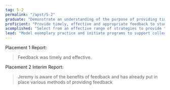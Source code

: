 ```yaml
---
tag: 5-2
permalink: "/apst/5-2"
graduate: "Demonstrate an understanding of the purpose of providing timely and appropriate feedback to students about their learning."
proficient: "Provide timely, effective and appropriate feedback to students about their achievement relative to their learning goals." 
acomplished: "Select from an effective range of strategies to provide targeted feedback based on informed and timely judgements of each student’s current needs in order to progress learning."
lead: "Model exemplary practice and initiate programs to support colleagues in applying a range of timely, effective and appropriate feedback strategies."
---
```

Placement 1 Report:
> Feedback was timely and effective.

Placement 2 Interim Report:
> Jeremy is aware of the benefits of feedback and has already put in place various methods of providing feedback
